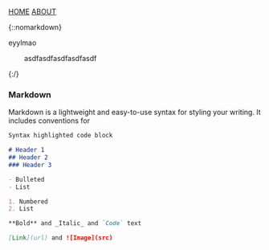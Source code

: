 [HOME](https://rlltde08.github.io/cs495)    [ABOUT](https://rlltde08.github.io/cs495/about)

{::nomarkdown}

<p>eyylmao</p>&nbsp &nbsp &nbsp &nbsp asdfasdfasdfasdfasdf

{:/}

### Markdown

Markdown is a lightweight and easy-to-use syntax for styling your writing. It includes conventions for

```markdown
Syntax highlighted code block

# Header 1
## Header 2
### Header 3

- Bulleted
- List

1. Numbered
2. List

**Bold** and _Italic_ and `Code` text

[Link](url) and ![Image](src)
```

